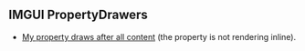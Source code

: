 ## IMGUI PropertyDrawers
- [My property draws after all content](PropertyDrawer%20Position.md) (the property is not rendering inline).